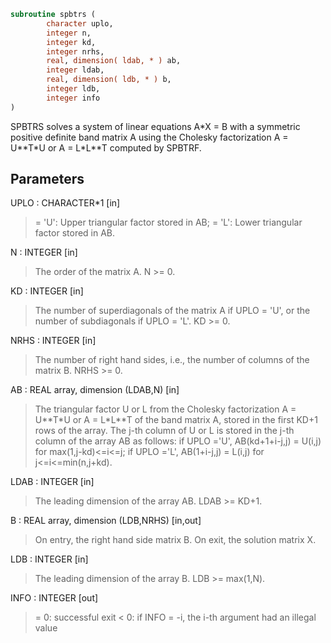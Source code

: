 ```fortran
subroutine spbtrs (
        character uplo,
        integer n,
        integer kd,
        integer nrhs,
        real, dimension( ldab, * ) ab,
        integer ldab,
        real, dimension( ldb, * ) b,
        integer ldb,
        integer info
)
```

SPBTRS solves a system of linear equations A\*X = B with a symmetric
positive definite band matrix A using the Cholesky factorization
A = U\*\*T\*U or A = L\*L\*\*T computed by SPBTRF.

## Parameters
UPLO : CHARACTER\*1 [in]
> = 'U':  Upper triangular factor stored in AB;
> = 'L':  Lower triangular factor stored in AB.

N : INTEGER [in]
> The order of the matrix A.  N >= 0.

KD : INTEGER [in]
> The number of superdiagonals of the matrix A if UPLO = 'U',
> or the number of subdiagonals if UPLO = 'L'.  KD >= 0.

NRHS : INTEGER [in]
> The number of right hand sides, i.e., the number of columns
> of the matrix B.  NRHS >= 0.

AB : REAL array, dimension (LDAB,N) [in]
> The triangular factor U or L from the Cholesky factorization
> A = U\*\*T\*U or A = L\*L\*\*T of the band matrix A, stored in the
> first KD+1 rows of the array.  The j-th column of U or L is
> stored in the j-th column of the array AB as follows:
> if UPLO ='U', AB(kd+1+i-j,j) = U(i,j) for max(1,j-kd)<=i<=j;
> if UPLO ='L', AB(1+i-j,j)    = L(i,j) for j<=i<=min(n,j+kd).

LDAB : INTEGER [in]
> The leading dimension of the array AB.  LDAB >= KD+1.

B : REAL array, dimension (LDB,NRHS) [in,out]
> On entry, the right hand side matrix B.
> On exit, the solution matrix X.

LDB : INTEGER [in]
> The leading dimension of the array B.  LDB >= max(1,N).

INFO : INTEGER [out]
> = 0:  successful exit
> < 0:  if INFO = -i, the i-th argument had an illegal value

